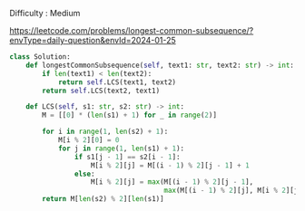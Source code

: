 Difficulty : Medium 

https://leetcode.com/problems/longest-common-subsequence/?envType=daily-question&envId=2024-01-25 


```python
class Solution:
    def longestCommonSubsequence(self, text1: str, text2: str) -> int:
        if len(text1) < len(text2):
            return self.LCS(text1, text2)
        return self.LCS(text2, text1)

    def LCS(self, s1: str, s2: str) -> int:
        M = [[0] * (len(s1) + 1) for _ in range(2)]

        for i in range(1, len(s2) + 1):
            M[i % 2][0] = 0
            for j in range(1, len(s1) + 1):
                if s1[j - 1] == s2[i - 1]:
                    M[i % 2][j] = M[(i - 1) % 2][j - 1] + 1
                else:
                    M[i % 2][j] = max(M[(i - 1) % 2][j - 1],
                                      max(M[(i - 1) % 2][j], M[i % 2][j - 1]))
        return M[len(s2) % 2][len(s1)]
```
